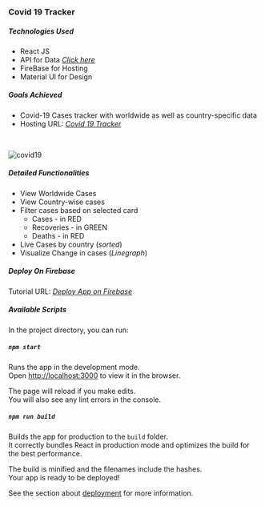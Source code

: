 ### Covid 19 Tracker
##### Technologies Used
* React JS
* API for Data *[Click here](https://corona.lmao.ninja/docs/)*
* FireBase for Hosting
* Material UI for Design

##### Goals Achieved
* Covid-19 Cases tracker with worldwide as well as country-specific data
* Hosting URL: *[Covid 19 Tracker](https://covid19-tracker-7016e.web.app/)* 
<br>

![covid19](https://user-images.githubusercontent.com/17775859/95357227-3b476600-08e5-11eb-9fe3-2b2e747a5a72.JPG)

##### Detailed Functionalities
* View Worldwide Cases
* View Country-wise cases
* Filter cases based on selected card
    * Cases - in RED
    * Recoveries - in GREEN
    * Deaths - in RED
* Live Cases by country (*sorted*)
* Visualize Change in cases (*Linegraph*)

##### Deploy On Firebase
Tutorial URL: *[Deploy App on Firebase](https://dzone.com/articles/react-apps-firebase)*

##### Available Scripts
In the project directory, you can run:

##### `npm start`
Runs the app in the development mode.<br />
Open [http://localhost:3000](http://localhost:3000) to view it in the browser.

The page will reload if you make edits.<br />
You will also see any lint errors in the console.

##### `npm run build`
Builds the app for production to the `build` folder.<br />
It correctly bundles React in production mode and optimizes the build for the best performance.

The build is minified and the filenames include the hashes.<br />
Your app is ready to be deployed!

See the section about [deployment](https://facebook.github.io/create-react-app/docs/deployment) for more information.
